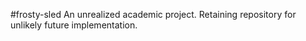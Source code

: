 #frosty-sled
An unrealized academic project. Retaining repository for unlikely future implementation.
